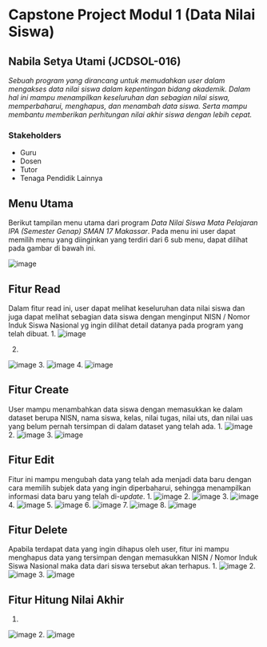 # **Capstone Project Modul 1 (Data Nilai Siswa)**
## Nabila Setya Utami (JCDSOL-016)
*Sebuah program yang dirancang untuk memudahkan user dalam mengakses data nilai siswa dalam kepentingan bidang akademik. Dalam hal ini mampu menampilkan keseluruhan dan sebagian nilai siswa, memperbaharui, menghapus, dan menambah data siswa. Serta mampu membantu memberikan perhitungan nilai akhir siswa dengan lebih cepat.*

### Stakeholders
- Guru
- Dosen
- Tutor
- Tenaga Pendidik Lainnya

## **Menu Utama**
Berikut tampilan menu utama dari program *Data Nilai Siswa Mata Pelajaran IPA (Semester Genap) SMAN 17 Makassar*. Pada menu ini user dapat memilih menu yang diinginkan yang terdiri dari 6 sub menu, dapat dilihat pada gambar di bawah ini. 

![image](https://github.com/user-attachments/assets/77cb2a7c-7f8d-4085-8819-83421e10ee3d)

## **Fitur Read**
Dalam fitur read ini, user dapat melihat keseluruhan data nilai siswa dan juga dapat melihat sebagian data siswa dengan menginput NISN / Nomor Induk Siswa Nasional yg ingin dilihat detail datanya pada program yang telah dibuat.
1. 
![image](https://github.com/user-attachments/assets/049e6a2e-4f6e-4de7-81c6-8072c4e70523)

2.
![image](https://github.com/user-attachments/assets/155b56c6-f40c-44b7-b969-d70fee18ad5d)
3.
![image](https://github.com/user-attachments/assets/4dd225f0-bd38-44c5-86af-6a0fdb160acd)
4.
![image](https://github.com/user-attachments/assets/a4edb366-fb1d-4655-ad90-0a41d13020e8)

## **Fitur Create**
User mampu menambahkan data siswa dengan memasukkan ke dalam dataset berupa NISN, nama siswa, kelas, nilai tugas, nilai uts, dan nilai uas yang belum pernah tersimpan di dalam dataset yang telah ada.
1. 
![image](https://github.com/user-attachments/assets/539749f0-a19d-4e31-b5d9-4e61bd801956)
2. 
![image](https://github.com/user-attachments/assets/2b59f321-5e67-4be8-9837-a9ff30580cdf)
3. 
![image](https://github.com/user-attachments/assets/0ad31f46-0149-4ddd-b42f-80f58758e6a3)


## **Fitur Edit**
Fitur ini mampu mengubah data yang telah ada menjadi data baru dengan cara memilih subjek data yang ingin diperbaharui, sehingga menampilkan informasi data baru yang telah di-*update*.
1.
![image](https://github.com/user-attachments/assets/22aa0a9e-e4b8-4d8c-9c8a-c3a37811df75)
2.
![image](https://github.com/user-attachments/assets/65809281-1473-4532-8a43-26b940f58df1)
3. 
![image](https://github.com/user-attachments/assets/a6fc6e11-e338-43b3-81c5-ccf7cd7839d9)
4. 
![image](https://github.com/user-attachments/assets/c887f26f-653b-48ad-a79d-abca067870ad)
5.
![image](https://github.com/user-attachments/assets/dde25d02-97ce-421b-a0f8-34cf4adb9387)
6.
![image](https://github.com/user-attachments/assets/16b8b359-9e2d-45db-af17-00906af7e88c)
7. 
![image](https://github.com/user-attachments/assets/25518db4-8d33-4826-afef-a99b9de640ad)
8.
![image](https://github.com/user-attachments/assets/d91dc46a-f6b4-4638-9b88-8b208d73e0d7)


## **Fitur Delete**
Apabila terdapat data yang ingin dihapus oleh user, fitur ini mampu menghapus data yang tersimpan dengan memasukkan NISN / Nomor Induk Siswa Nasional maka data dari siswa tersebut akan terhapus.
1.
![image](https://github.com/user-attachments/assets/ab097916-343d-4e7b-bc0f-6370641618e0)
2.
![image](https://github.com/user-attachments/assets/ffb091b2-6002-492d-9224-95f5370ee07a)
3.
![image](https://github.com/user-attachments/assets/18c9ebb8-b864-48cc-8a26-5f03a25a3f91)

## **Fitur Hitung Nilai Akhir**
1.
![image](https://github.com/user-attachments/assets/fa6a1ee6-46a5-4d42-ac70-0aa592c6fc2a)
2. 
![image](https://github.com/user-attachments/assets/1f06d183-46d6-4abc-910d-be96192d75b6)

